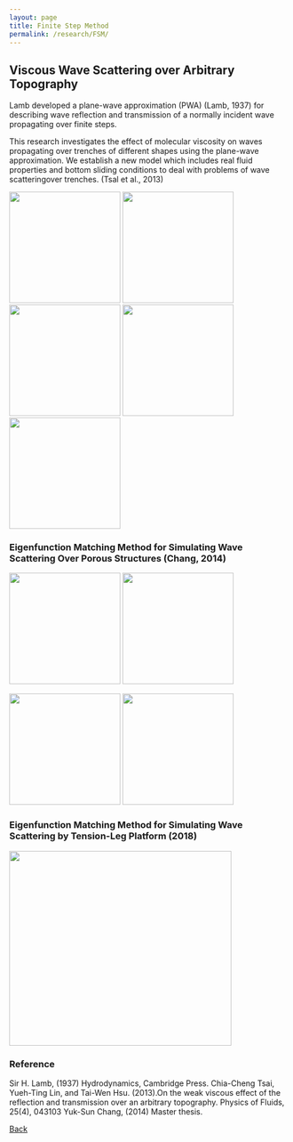 ```yaml
---
layout: page
title: Finite Step Method 
permalink: /research/FSM/
---
```

## Viscous Wave Scattering over Arbitrary Topography

Lamb developed a plane-wave approximation (PWA) (Lamb, 1937) for describing wave reflection and transmission of a normally incident wave propagating over finite steps.

This research investigates the effect of molecular viscosity on waves propagating over trenches of different shapes using the plane-wave approximation. We establish a new model which includes real fluid properties and bottom sliding conditions to deal with problems of wave scatteringover trenches. (Tsal et al., 2013)

<img src="https://raw.githubusercontent.com/FiniteTsai/FiniteTsai.github.io/master/images/research/Finite Step Method/step2.png" height="200" width="200">
<img src="https://raw.githubusercontent.com/FiniteTsai/FiniteTsai.github.io/master/images/research/Finite Step Method/FSM1_edited_edited.png"height="200" width="200"><img src="https://raw.githubusercontent.com/FiniteTsai/FiniteTsai.github.io/master/images/research/Finite Step Method/F3D.png"height="200" width="200"> 
<img src="https://raw.githubusercontent.com/FiniteTsai/FiniteTsai.github.io/master/images/research/Finite Step Method/TT.png" height="200" width="200"> <img src="https://raw.githubusercontent.com/FiniteTsai/FiniteTsai.github.io/master/images/research/Finite Step Method/S2.png" height="200" width="200">

### Eigenfunction Matching Method for Simulating Wave Scattering Over Porous Structures (Chang, 2014)

<img src="https://raw.githubusercontent.com/FiniteTsai/FiniteTsai.github.io/master/images/research/Finite Step Method/step.png" height="200" width="200"> <img src="https://raw.githubusercontent.com/FiniteTsai/FiniteTsai.github.io/master/images/research/Finite Step Method/FSM6.png" height="200" width="200">

<img src="https://raw.githubusercontent.com/FiniteTsai/FiniteTsai.github.io/master/images/research/Finite Step Method/FSM5.png" height="200" width="200"> <img src="https://raw.githubusercontent.com/FiniteTsai/FiniteTsai.github.io/master/images/research/Finite Step Method/FSM4.png" height="200" width="200">

### Eigenfunction Matching Method for  Simulating Wave Scattering by Tension-Leg Platform (2018)

<img src="https://raw.githubusercontent.com/FiniteTsai/FiniteTsai.github.io/master/images/research/Finite%20Step%20Method/FSM-1.png" width ="400" height="350">

### Reference
Sir H. Lamb, (1937) Hydrodynamics, Cambridge Press.
Chia-Cheng Tsai, Yueh-Ting Lin, and Tai-Wen Hsu. (2013).On the weak viscous effect of the reflection and transmission over an arbitrary topography. Physics of Fluids, 25(4), 043103
Yuk-Sun Chang, (2014) Master thesis.

[Back](https://finitetsai.github.io/research)
